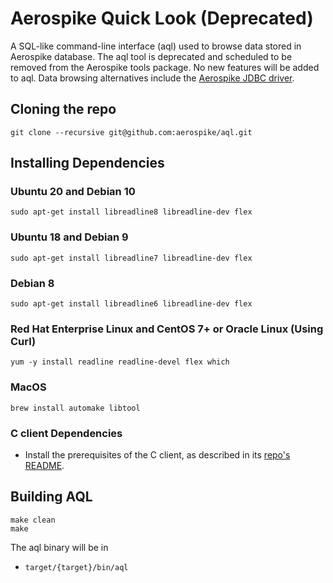 # Aerospike Quick Look (Deprecated)

A SQL-like command-line interface (aql) used to browse data stored in Aerospike database.
The aql tool is deprecated and scheduled to be removed from the Aerospike tools package.  No new features will be added to aql. Data browsing alternatives include the [Aerospike JDBC driver](https://github.com/aerospike/aerospike-jdbc).


## Cloning the repo
```
git clone --recursive git@github.com:aerospike/aql.git
```

## Installing Dependencies

### Ubuntu 20 and Debian 10
```
sudo apt-get install libreadline8 libreadline-dev flex
```

### Ubuntu 18 and Debian 9
```
sudo apt-get install libreadline7 libreadline-dev flex
```

### Debian 8
```
sudo apt-get install libreadline6 libreadline-dev flex
```

### Red Hat Enterprise Linux and CentOS 7+ or Oracle Linux (Using Curl)
```
yum -y install readline readline-devel flex which
```

### MacOS
```
brew install automake libtool
```

### C client Dependencies
* Install the prerequisites of the C client, as described in its [repo's README](https://github.com/aerospike/aerospike-client-c?tab=readme-ov-file#build-prerequisites).

## Building AQL
```
make clean
make
```

The aql binary will be in

- `target/{target}/bin/aql`

